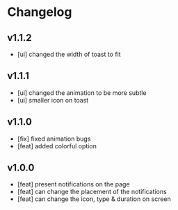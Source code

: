 # **Changelog**

## **v1.1.2**

-   [ui] changed the width of toast to fit

## **v1.1.1**

-   [ui] changed the animation to be more subtle
-   [ui] smaller icon on toast

## **v1.1.0**

-   [fix] fixed animation bugs
-   [feat] added colorful option

## **v1.0.0**

-   [feat] present notifications on the page
-   [feat] can change the placement of the notifications
-   [feat] can change the icon, type & duration on screen
